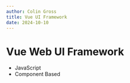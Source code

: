 ```yaml
---
author: Colin Gross
title: Vue UI Framework
date: 2024-10-10
---
```


# Vue Web UI Framework
  - JavaScript
  - Component Based 
